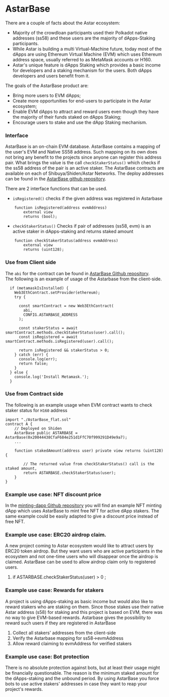 # AstarBase

There are a couple of facts about the Astar ecosystem:

* Majority of the crowdloan participants used their Polkadot native addresses (ss58) and these users are the majority of dApps-Staking participants.
* While Astar is building a multi Virtual-Machine future, today most of the dApps are using Ethereum Virtual Machine (EVM) which uses Ethereum address space, usually referred to as MetaMask accounts or H160.
* Astar's unique feature is dApps Staking which provides a basic income for developers and a staking mechanism for the users. Both dApps developers and users benefit from it.

The goals of the AstarBase product are:

* Bring more users to EVM dApps;
* Create more opportunities for end-users to participate in the Astar ecosystem;
* Enable EVM dApps to attract and reward users even though they have the majority of their funds staked on dApps Staking;
* Encourage users to stake and use the dApp Staking mechanism.

### Interface

AstarBase is an on-chain EVM database. AstarBase contains a mapping of the user's EVM and Native SS58 address. Such mapping on its own does not bring any benefit to the projects since anyone can register this address pair. What brings the value is the call `checkStakerStatus()` which checks if the ss58 address of the pair is an active staker. The AstarBase contracts are available on each of Shibuya/Shiden/Astar Networks. The deploy addresses can be found in the [AstarBase github repository](https://github.com/AstarNetwork/astarbase/blob/main/contract/contracts/info.md).

There are 2 interface functions that can be used.

* `isRegistered()` checks if the given address was registered in Astarbase

```
    function isRegistered(address evmAddress) 
        external view 
        returns (bool);
```

* `checkStakerStatus()` Checks if pair of addresses (ss58, evm) is an active staker in dApps-staking and returns staked amount

```
    function checkStakerStatus(address evmAddress)
        external view
        returns (uint128);
```

### Use from Client side

The `abi` for the contract can be found in [AstarBase Github repository](https://github.com/AstarNetwork/astarbase/blob/main/public/config/register\_abi.json).\
The following is an example of usage of the Astarbase from the client-side.

```
  if (metamaskIsInstalled) {
    Web3EthContract.setProvider(ethereum);
    try {
      
      const smartContract = new Web3EthContract(
        abi,
        CONFIG.ASTARBASE_ADDRESS
      );

      const stakerStatus = await smartContract.methods.checkStakerStatus(user).call();
      const isRegistered = await smartContract.methods.isRegistered(user).call();

      return isRegistered && stakerStatus > 0;
    } catch (err) {
      console.log(err);
      return false;
    }
  } else {
    console.log('Install Metamask.');
  }
```

### Use from Contract side

The following is an example usage when EVM contract wants to check staker status for `H160` address

```
import "./AstarBase_flat.sol"
contract A {
    // Deployed on Shiden
    AstarBase public ASTARBASE = AstarBase(0x20044438CfaF684e251d1FfC70f999291D49e9a7);
    ...
    
    function stakedAmount(address user) private view returns (uint128) {

        // The returned value from checkStakerStatus() call is the staked amount,
        return ASTARBASE.checkStakerStatus(user);
    }
}
```

### Example use case: NFT discount price

In the [minting-dapp Github repository](https://github.com/AstarNetwork/minting-dapp/blob/main/contract/contracts/ShidenPass\_flat.sol) you will find an example NFT minting dApp which uses AstarBase to mint free NFT for active dApp stakers. The same example could be easily adapted to give a discount price instead of free NFT.

### Example use case: ERC20 airdrop claim.

A new project coming to Astar ecosystem would like to attract users by ERC20 token airdrop. But they want users who are active participants in the ecosystem and not one-time users who will disappear once the airdrop is claimed. AstarBase can be used to allow airdrop claim only to registered users.

1. if ASTARBASE.checkStakerStatus(user) > 0 ;

### Example use case: Rewards for stakers

A project is using dApps-staking as basic income but would also like to reward stakers who are staking on them. Since those stakes use their native Astar address (s58) for staking and this project is based on EVM, there was no way to give EVM-based rewards. Astarbase gives the possibility to reward such users if they are registered in AstarBase

1. Collect all stakers' addresses from the client-side
2. Verify the Astarbase mapping for ss58->evmAddress
3. Allow reward claiming to evmAddress for verified stakers

### Example use case: Bot protection

There is no absolute protection against bots, but at least their usage might be financially questionable. The reason is the minimum staked amount for the dApps-staking and the unbound period. By using AstarBase you force bots to use active stakers' addresses in case they want to reap your project's rewards.
